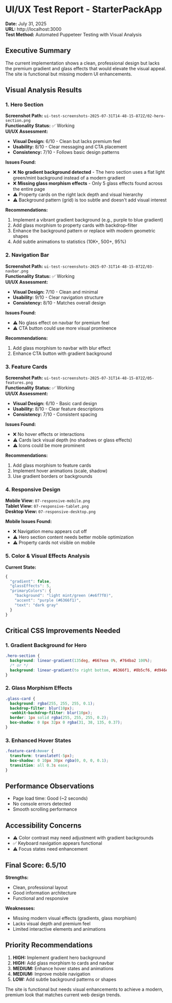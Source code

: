 # UI/UX Test Report - StarterPackApp
**Date:** July 31, 2025  
**URL:** http://localhost:3000  
**Test Method:** Automated Puppeteer Testing with Visual Analysis  

## Executive Summary

The current implementation shows a clean, professional design but lacks the premium gradient and glass effects that would elevate the visual appeal. The site is functional but missing modern UI enhancements.

## Visual Analysis Results

### 1. Hero Section
**Screenshot Path:** `ui-test-screenshots-2025-07-31T14-48-15-872Z/02-hero-section.png`  
**Functionality Status:** ✅ Working  
**UI/UX Assessment:**
- **Visual Design:** 6/10 - Clean but lacks premium feel
- **Usability:** 8/10 - Clear messaging and CTA placement
- **Consistency:** 7/10 - Follows basic design patterns

**Issues Found:**
- ❌ **No gradient background detected** - The hero section uses a flat light green/mint background instead of a modern gradient
- ❌ **Missing glass morphism effects** - Only 5 glass effects found across the entire page
- ⚠️ Property cards on the right lack depth and visual hierarchy
- ⚠️ Background pattern (grid) is too subtle and doesn't add visual interest

**Recommendations:**
1. Implement a vibrant gradient background (e.g., purple to blue gradient)
2. Add glass morphism to property cards with backdrop-filter
3. Enhance the background pattern or replace with modern geometric shapes
4. Add subtle animations to statistics (10K+, 500+, 95%)

### 2. Navigation Bar
**Screenshot Path:** `ui-test-screenshots-2025-07-31T14-48-15-872Z/03-navbar.png`  
**Functionality Status:** ✅ Working  
**UI/UX Assessment:**
- **Visual Design:** 7/10 - Clean and minimal
- **Usability:** 9/10 - Clear navigation structure
- **Consistency:** 8/10 - Matches overall design

**Issues Found:**
- ⚠️ No glass effect on navbar for premium feel
- ⚠️ CTA button could use more visual prominence

**Recommendations:**
1. Add glass morphism to navbar with blur effect
2. Enhance CTA button with gradient background

### 3. Feature Cards
**Screenshot Path:** `ui-test-screenshots-2025-07-31T14-48-15-872Z/05-features.png`  
**Functionality Status:** ✅ Working  
**UI/UX Assessment:**
- **Visual Design:** 6/10 - Basic card design
- **Usability:** 8/10 - Clear feature descriptions
- **Consistency:** 7/10 - Consistent spacing

**Issues Found:**
- ❌ No hover effects or interactions
- ⚠️ Cards lack visual depth (no shadows or glass effects)
- ⚠️ Icons could be more prominent

**Recommendations:**
1. Add glass morphism to feature cards
2. Implement hover animations (scale, shadow)
3. Use gradient borders or backgrounds

### 4. Responsive Design
**Mobile View:** `07-responsive-mobile.png`  
**Tablet View:** `07-responsive-tablet.png`  
**Desktop View:** `07-responsive-desktop.png`  

**Mobile Issues Found:**
- ❌ Navigation menu appears cut off
- ⚠️ Hero section content needs better mobile optimization
- ⚠️ Property cards not visible on mobile

### 5. Color & Visual Effects Analysis

**Current State:**
```javascript
{
  "gradient": false,
  "glassEffects": 5,
  "primaryColors": {
    "background": "light mint/green (#e6f7f0)",
    "accent": "purple (#6366f1)",
    "text": "dark gray"
  }
}
```

## Critical CSS Improvements Needed

### 1. Gradient Background for Hero
```css
.hero-section {
  background: linear-gradient(135deg, #667eea 0%, #764ba2 100%);
  /* or */
  background: linear-gradient(to right bottom, #6366f1, #8b5cf6, #d946ef);
}
```

### 2. Glass Morphism Effects
```css
.glass-card {
  background: rgba(255, 255, 255, 0.1);
  backdrop-filter: blur(10px);
  -webkit-backdrop-filter: blur(10px);
  border: 1px solid rgba(255, 255, 255, 0.2);
  box-shadow: 0 8px 32px 0 rgba(31, 38, 135, 0.37);
}
```

### 3. Enhanced Hover States
```css
.feature-card:hover {
  transform: translateY(-5px);
  box-shadow: 0 10px 30px rgba(0, 0, 0, 0.1);
  transition: all 0.3s ease;
}
```

## Performance Observations
- Page load time: Good (~2 seconds)
- No console errors detected
- Smooth scrolling performance

## Accessibility Concerns
- ⚠️ Color contrast may need adjustment with gradient backgrounds
- ✅ Keyboard navigation appears functional
- ⚠️ Focus states need enhancement

## Final Score: 6.5/10

**Strengths:**
- Clean, professional layout
- Good information architecture
- Functional and responsive

**Weaknesses:**
- Missing modern visual effects (gradients, glass morphism)
- Lacks visual depth and premium feel
- Limited interactive elements and animations

## Priority Recommendations

1. **HIGH:** Implement gradient hero background
2. **HIGH:** Add glass morphism to cards and navbar
3. **MEDIUM:** Enhance hover states and animations
4. **MEDIUM:** Improve mobile navigation
5. **LOW:** Add subtle background patterns or shapes

The site is functional but needs visual enhancements to achieve a modern, premium look that matches current web design trends.